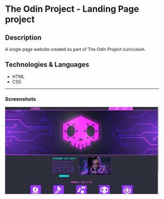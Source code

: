 # The Odin Project - Landing Page project

## Description
A single page website created as part of The Odin Project curriculum.

## Technologies & Languages
- HTML
- CSS

---
### Screenshots
![Screenshot](https://raw.githubusercontent.com/Deren-Web-Developement-Projects/Odin-Landing-Page/main/LandingPage.png)
